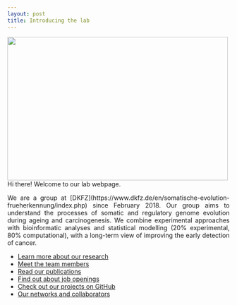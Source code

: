 ```yaml
---
layout: post
title: Introducing the lab
---
```


<p class="message">
  <img src='{{"/public/group.jpg" | absolute_url}}' width="500" height="325" class="image_center"/>
  Hi there! Welcome to our lab webpage.
</p>

<p align="justify">We are a group at [DKFZ](https://www.dkfz.de/en/somatische-evolution-frueherkennung/index.php) since February 2018. Our group aims to understand the processes of somatic and regulatory genome evolution during ageing and carcinogenesis. We combine experimental approaches with bioinformatic analyses and statistical modelling (20% experimental, 80% computational), with a long-term view of improving the early detection of cancer.</p>

* [Learn more about our research](https://goncalves-lab.github.io/about/)
* [Meet the team members](https://goncalves-lab.github.io/people/)
* [Read our publications](https://goncalves-lab.github.io/publications/)
* [Find out about job openings](https://goncalves-lab.github.io/jobs/)
* [Check out our projects on GitHub](https://github.com/goncalves-lab)
* [Our networks and collaborators](https://goncalves-lab.github.io/collaborators/)

